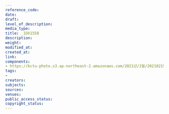 ```yaml
---
reference_code: 
date: 
draft: 
level_of_description: 
media_type: 
title: _1DX1558
description: 
weight: 
modified_at: 
created_at: 
link: 
components:
- https://kctu-photo.s3.ap-northeast-2.amazonaws.com/2021년/2월/20210219_백기완+선생+발인.영결식.하관/송승현/_1DX1558.jpg
tags:
- 
creators: 
subjects: 
sources: 
venues: 
public_access_status: 
copyright_status: 
---
```

